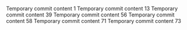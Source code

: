 Temporary commit content 1
Temporary commit content 13
Temporary commit content 39
Temporary commit content 56
Temporary commit content 58
Temporary commit content 71
Temporary commit content 73
